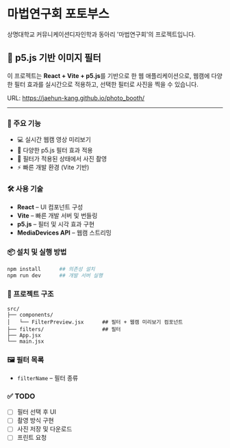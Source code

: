 # 마법연구회 포토부스

상명대학교 커뮤니케이션디자인학과 동아리 '마법연구회'의 프로젝트입니다.

## 📸 p5.js 기반 이미지 필터

이 프로젝트는 **React + Vite + p5.js**를 기반으로 한 웹 애플리케이션으로, 웹캠에 다양한 필터 효과를 실시간으로 적용하고, 선택한 필터로 사진을 찍을 수 있습니다.

URL: https://jaehun-kang.github.io/photo_booth/

---

### 🚀 주요 기능

- 💻 실시간 웹캠 영상 미리보기  
- 🎨 다양한 p5.js 필터 효과 적용  
- 📸 필터가 적용된 상태에서 사진 촬영  
- ⚡ 빠른 개발 환경 (Vite 기반)



### 🛠 사용 기술

- **React** – UI 컴포넌트 구성  
- **Vite** – 빠른 개발 서버 및 번들링  
- **p5.js** – 필터 및 시각 효과 구현  
- **MediaDevices API** – 웹캠 스트리밍



### 📦 설치 및 실행 방법

```bash
npm install      ## 의존성 설치
npm run dev      ## 개발 서버 실행
```



### 📁 프로젝트 구조

```
src/
├── components/
│   └── FilterPreview.jsx      ## 필터 + 웹캠 미리보기 컴포넌트
├── filters/                   ## 필터
├── App.jsx
└── main.jsx
```



### 🖼️ 필터 목록

- `filterName` – 필터 종류  



### ✅ TODO

- [ ] 필터 선택 후 UI  
- [ ] 촬영 방식 구현
- [ ] 사진 저장 및 다운로드
- [ ] 프린트 요청
